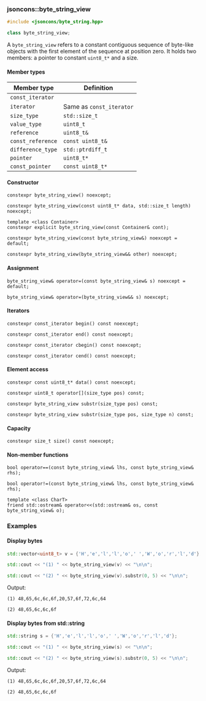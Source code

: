 ### jsoncons::byte_string_view

```c++
#include <jsoncons/byte_string.hpp>

class byte_string_view;
```
A `byte_string_view` refers to a constant contiguous sequence of byte-like objects with the first element of the sequence at position zero.
It  holds two members: a pointer to constant `uint8_t*` and a size.

#### Member types

Member type                         |Definition
------------------------------------|------------------------------
`const_iterator`|
`iterator`|Same as `const_iterator`
`size_type`|`std::size_t`
`value_type`|`uint8_t`
`reference`|`uint8_t&`
`const_reference`|`const uint8_t&`
`difference_type`|`std::ptrdiff_t`
`pointer`|`uint8_t*`
`const_pointer`|`const uint8_t*`

#### Constructor

    constexpr byte_string_view() noexcept;

    constexpr byte_string_view(const uint8_t* data, std::size_t length) noexcept;

    template <class Container>
    constexpr explicit byte_string_view(const Container& cont); 

    constexpr byte_string_view(const byte_string_view&) noexcept = default;

    constexpr byte_string_view(byte_string_view&& other) noexcept;

#### Assignment

    byte_string_view& operator=(const byte_string_view& s) noexcept = default;

    byte_string_view& operator=(byte_string_view&& s) noexcept;

#### Iterators

    constexpr const_iterator begin() const noexcept;

    constexpr const_iterator end() const noexcept;

    constexpr const_iterator cbegin() const noexcept;

    constexpr const_iterator cend() const noexcept;

#### Element access

    constexpr const uint8_t* data() const noexcept;

    constexpr uint8_t operator[](size_type pos) const; 

    constexpr byte_string_view substr(size_type pos) const;

    constexpr byte_string_view substr(size_type pos, size_type n) const;

#### Capacity

    constexpr size_t size() const noexcept;

#### Non-member functions

    bool operator==(const byte_string_view& lhs, const byte_string_view& rhs);

    bool operator!=(const byte_string_view& lhs, const byte_string_view& rhs);

    template <class CharT>
    friend std::ostream& operator<<(std::ostream& os, const byte_string_view& o);

### Examples

#### Display bytes

```c++
std::vector<uint8_t> v = {'H','e','l','l','o',' ','W','o','r','l','d'};

std::cout << "(1) " << byte_string_view(v) << "\n\n";

std::cout << "(2) " << byte_string_view(v).substr(0, 5) << "\n\n";
```

Output:
```
(1) 48,65,6c,6c,6f,20,57,6f,72,6c,64

(2) 48,65,6c,6c,6f
```

#### Display bytes from std::string

```c++
std::string s = {'H','e','l','l','o',' ','W','o','r','l','d'};

std::cout << "(1) " << byte_string_view(s) << "\n\n";

std::cout << "(2) " << byte_string_view(s).substr(0, 5) << "\n\n";
```

Output:
```
(1) 48,65,6c,6c,6f,20,57,6f,72,6c,64

(2) 48,65,6c,6c,6f
```
